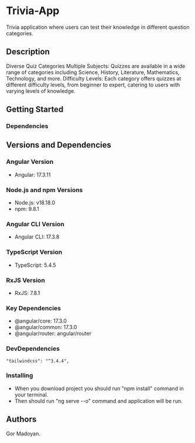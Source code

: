 # Trivia-App
Trivia application where users can test their knowledge in different question categories.

## Description

Diverse Quiz Categories
Multiple Subjects: Quizzes are available in a wide range of categories including Science, History, Literature, Mathematics, Technology, and more.
Difficulty Levels: Each category offers quizzes at different difficulty levels, from beginner to expert, catering to users with varying levels of knowledge.

## Getting Started

### Dependencies
## Versions and Dependencies

### Angular Version
- Angular: 17.3.11

### Node.js and npm Versions
- Node.js: v18.18.0
- npm: 9.8.1

### Angular CLI Version
- Angular CLI: 17.3.8

### TypeScript Version
- TypeScript:  5.4.5

### RxJS Version
- RxJS: 7.8.1

### Key Dependencies
- @angular/core: 17.3.0
- @angular/common: 17.3.0
- @angular/router: angular/router

### DevDependencies
    "tailwindcss": "^3.4.4",

### Installing

* When you download project you should run "npm install" command in your terminal.
* Then should run "ng serve --o" command and application will be run.

## Authors

Gor Madoyan.
